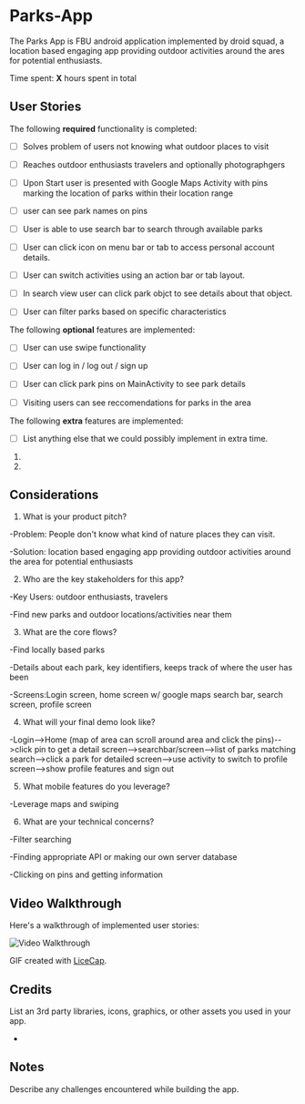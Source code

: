 # Parks-App
The Parks App is FBU android application implemented by droid squad, a location based engaging app providing outdoor activities around the ares for potential enthusiasts.

 
Time spent: **X** hours spent in total

## User Stories

The following **required** functionality is completed:

- [ ] Solves problem of users not knowing what outdoor places to visit
- [ ] Reaches outdoor enthusiasts travelers and optionally photographgers

- [ ] Upon Start user is presented with Google Maps Activity with pins marking the location of parks within their location    range
- [ ] user can see park names on pins
- [ ] User is able to use search bar to search through available parks
- [ ] User can click icon on menu bar or tab to access personal account details.
- [ ] User can switch activities using an action bar or tab layout.
- [ ] In search view user can click park objct to see details about that object.
- [ ] User can filter parks based on specific characteristics


The following **optional** features are implemented:
- [ ] User can use swipe functionality
- [ ] User can log in / log out / sign up
- [ ] User can click park pins on MainActivity to see park details
- [ ] Visiting users can see reccomendations for parks in the area



The following **extra** features are implemented:

- [ ] List anything else that we could possibly implement in extra time.
1.
2.

## Considerations
1. What is your product pitch?

-Problem: People don't know what kind of nature places they can visit. 

-Solution: location based engaging app providing outdoor activities around the area for potential enthusiasts

2. Who are the key stakeholders for this app?

-Key Users:  outdoor enthusiasts, travelers

-Find new parks and outdoor locations/activities near them

3. What are the core flows?

-Find locally based parks

-Details about each park, key identifiers, keeps track of where the user has been

-Screens:Login screen, home screen w/ google maps search bar, search screen, profile screen

4. What will your final demo look like?

-Login-->Home (map of area can scroll around area and click the pins)-->click pin to get a detail screen-->searchbar/screen-->list of parks matching search-->click a park for detailed screen-->use activity to switch to profile screen-->show profile features and sign out

5. What mobile features do you leverage?

-Leverage maps and swiping

6. What are your technical concerns?

-Filter searching

-Finding appropriate API or making our own server database

-Clicking on pins and getting information

## Video Walkthrough

Here's a walkthrough of implemented user stories:

<img src='http://i.imgur.com/link/to/your/gif/file.gif' title='Video Walkthrough' width='' alt='Video Walkthrough' />

GIF created with [LiceCap](http://www.cockos.com/licecap/).

## Credits

List an 3rd party libraries, icons, graphics, or other assets you used in your app.

- 


## Notes

Describe any challenges encountered while building the app.
